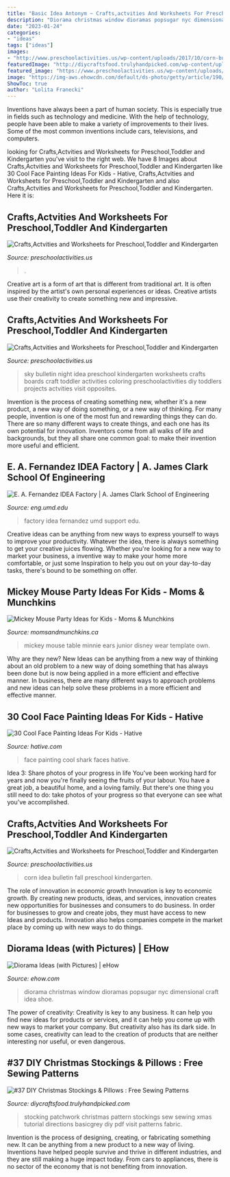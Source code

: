 ```yaml
---
title: "Basic Idea Antonym ~ Crafts,actvities And Worksheets For Preschool,toddler And Kindergarten"
description: "Diorama christmas window dioramas popsugar nyc dimensional craft idea shoe"
date: "2023-01-24"
categories:
- "ideas"
tags: ["ideas"]
images:
- "http://www.preschoolactivities.us/wp-content/uploads/2017/10/corn-bulletin-board-idea.jpg"
featuredImage: "http://diycraftsfood.trulyhandpicked.com/wp-content/uploads/2016/11/Patchwork-Stocking.jpg"
featured_image: "https://www.preschoolactivities.us/wp-content/uploads/2015/10/halloween-door-decoration-idea-3.jpg"
image: "https://img-aws.ehowcdn.com/default/ds-photo/getty/article/190/210/132815036.jpg"
ShowToc: true
author: "Lolita Franecki"
---
```



Inventions have always been a part of human society. This is especially true in fields such as technology and medicine. With the help of technology, people have been able to make a variety of improvements to their lives. Some of the most common inventions include cars, televisions, and computers.

	

		
looking for Crafts,Actvities and Worksheets for Preschool,Toddler and Kindergarten you've visit to the right web. We have 8 Images about Crafts,Actvities and Worksheets for Preschool,Toddler and Kindergarten like 30 Cool Face Painting Ideas For Kids - Hative, Crafts,Actvities and Worksheets for Preschool,Toddler and Kindergarten and also Crafts,Actvities and Worksheets for Preschool,Toddler and Kindergarten. Here it is:
		
    
## Crafts,Actvities And Worksheets For Preschool,Toddler And Kindergarten

<img loading=lazy src="https://www.preschoolactivities.us/wp-content/uploads/2015/10/halloween-door-decoration-idea-3.jpg" onerror="this.onerror=null;this.src='https://tse4.mm.bing.net/th?id=OIP.u7OZQGkS4ZK4LxXmHUU_AwAAAA&amp;pid=15.1';" alt="Crafts,Actvities and Worksheets for Preschool,Toddler and Kindergarten">

_Source: preschoolactivities.us_

>. 

	

Creative art is a form of art that is different from traditional art. It is often inspired by the artist's own personal experiences or ideas. Creative artists use their creativity to create something new and impressive.

    
## Crafts,Actvities And Worksheets For Preschool,Toddler And Kindergarten

<img loading=lazy src="http://www.preschoolactivities.us/wp-content/uploads/2016/09/sky-bulletin-board-idea-for-kids-2.jpg" onerror="this.onerror=null;this.src='https://tse1.mm.bing.net/th?id=OIP.pIV4JX5lYnWDZctdQxCoLgHaHa&amp;pid=15.1';" alt="Crafts,Actvities and Worksheets for Preschool,Toddler and Kindergarten">

_Source: preschoolactivities.us_

>sky bulletin night idea preschool kindergarten worksheets crafts boards craft toddler activities coloring preschoolactivities diy toddlers projects actvities visit opposites. 

	

Invention is the process of creating something new, whether it's a new product, a new way of doing something, or a new way of thinking. For many people, invention is one of the most fun and rewarding things they can do. There are so many different ways to create things, and each one has its own potential for innovation. Inventors come from all walks of life and backgrounds, but they all share one common goal: to make their invention more useful and efficient.

    
## E. A. Fernandez IDEA Factory | A. James Clark School Of Engineering

<img loading=lazy src="https://eng.umd.edu/sites/clark.umd.edu/files/idea_factory_rendering_800x500.jpg" onerror="this.onerror=null;this.src='https://tse4.mm.bing.net/th?id=OIP.W3L3c0pospug_LJjmBR4xAHaEo&amp;pid=15.1';" alt="E. A. Fernandez IDEA Factory | A. James Clark School of Engineering">

_Source: eng.umd.edu_

>factory idea fernandez umd support edu. 

	

Creative ideas can be anything from new ways to express yourself to ways to improve your productivity. Whatever the idea, there is always something to get your creative juices flowing. Whether you're looking for a new way to market your business, a inventive way to make your home more comfortable, or just some Inspiration to help you out on your day-to-day tasks, there's bound to be something on offer.

    
## Mickey Mouse Party Ideas For Kids - Moms &amp; Munchkins

<img loading=lazy src="https://www.momsandmunchkins.ca/wp-content/uploads/2013/01/mickey-mouse-party-table-8-m.jpg" onerror="this.onerror=null;this.src='https://tse2.mm.bing.net/th?id=OIP.ctOWDxJbBdMAKtNjaHaFIgHaLH&amp;pid=15.1';" alt="Mickey Mouse Party Ideas for Kids - Moms &amp; Munchkins">

_Source: momsandmunchkins.ca_

>mickey mouse table minnie ears junior disney wear template own. 

	

Why are they new?
New Ideas can be anything from a new way of thinking about an old problem to a new way of doing something that has always been done but is now being applied in a more efficient and effective manner. In business, there are many different ways to approach problems and new ideas can help solve these problems in a more efficient and effective manner.

    
## 30 Cool Face Painting Ideas For Kids - Hative

<img loading=lazy src="https://hative.com/wp-content/uploads/2014/10/face-painting-ideas-for-kids/12-shark.jpg" onerror="this.onerror=null;this.src='https://tse3.mm.bing.net/th?id=OIP.HLBHPLP6m77Xd6Hgsou70gHaJl&amp;pid=15.1';" alt="30 Cool Face Painting Ideas For Kids - Hative">

_Source: hative.com_

>face painting cool shark faces hative. 

	

Idea 3: Share photos of your progress in life
You've been working hard for years and now you're finally seeing the fruits of your labour. You have a great job, a beautiful home, and a loving family. But there's one thing you still need to do: take photos of your progress so that everyone can see what you've accomplished.

    
## Crafts,Actvities And Worksheets For Preschool,Toddler And Kindergarten

<img loading=lazy src="http://www.preschoolactivities.us/wp-content/uploads/2017/10/corn-bulletin-board-idea.jpg" onerror="this.onerror=null;this.src='https://tse4.mm.bing.net/th?id=OIP.puNMZ4jDocilDcm399LDfAHaNJ&amp;pid=15.1';" alt="Crafts,Actvities and Worksheets for Preschool,Toddler and Kindergarten">

_Source: preschoolactivities.us_

>corn idea bulletin fall preschool kindergarten. 

	

The role of innovation in economic growth
Innovation is key to economic growth. By creating new products, ideas, and services, innovation creates new opportunities for businesses and consumers to do business. In order for businesses to grow and create jobs, they must have access to new Ideas and products. Innovation also helps companies compete in the market place by coming up with new ways to do things.

    
## Diorama Ideas (with Pictures) | EHow

<img loading=lazy src="https://img-aws.ehowcdn.com/default/ds-photo/getty/article/190/210/132815036.jpg" onerror="this.onerror=null;this.src='https://tse1.mm.bing.net/th?id=OIP.qHygUgwYMMPU-E5OjH8bnQHaEt&amp;pid=15.1';" alt="Diorama Ideas (with Pictures) | eHow">

_Source: ehow.com_

>diorama christmas window dioramas popsugar nyc dimensional craft idea shoe. 

	

The power of creativity:
Creativity is key to any business. It can help you find new ideas for products or services, and it can help you come up with new ways to market your company. But creativity also has its dark side. In some cases, creativity can lead to the creation of products that are neither interesting nor useful, or even dangerous.

    
## #37 DIY Christmas Stockings &amp; Pillows : Free Sewing Patterns

<img loading=lazy src="http://diycraftsfood.trulyhandpicked.com/wp-content/uploads/2016/11/Patchwork-Stocking.jpg" onerror="this.onerror=null;this.src='https://tse2.mm.bing.net/th?id=OIP.uEw_nD4F8t4FmknKYj14BAHaLI&amp;pid=15.1';" alt="#37 DIY Christmas Stockings &amp; Pillows : Free Sewing Patterns">

_Source: diycraftsfood.trulyhandpicked.com_

>stocking patchwork christmas pattern stockings sew sewing xmas tutorial directions basicgrey diy pdf visit patterns fabric. 

	

Invention is the process of designing, creating, or fabricating something new. It can be anything from a new product to a new way of living. Inventions have helped people survive and thrive in different industries, and they are still making a huge impact today. From cars to appliances, there is no sector of the economy that is not benefiting from innovation.

